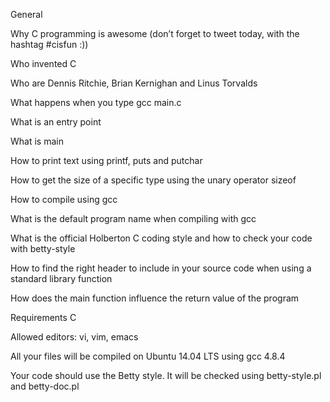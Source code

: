 General

Why C programming is awesome (don’t forget to tweet today, with the hashtag #cisfun :))

Who invented C

Who are Dennis Ritchie, Brian Kernighan and Linus Torvalds

What happens when you type gcc main.c

What is an entry point

What is main

How to print text using printf, puts and putchar

How to get the size of a specific type using the unary operator sizeof

How to compile using gcc

What is the default program name when compiling with gcc

What is the official Holberton C coding style and how to check your code with betty-style

How to find the right header to include in your source code when using a standard library function

How does the main function influence the return value of the program

Requirements C

Allowed editors: vi, vim, emacs

All your files will be compiled on Ubuntu 14.04 LTS using gcc 4.8.4

Your code should use the Betty style. It will be checked using betty-style.pl and betty-doc.pl
